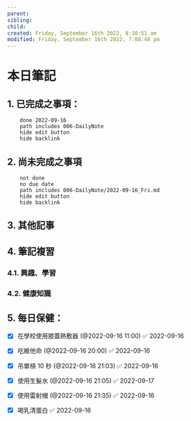 ```yaml
---
parent: 
sibling: 
child: 
created: Friday, September 16th 2022, 8:10:51 am
modified: Friday, September 16th 2022, 7:08:48 pm
---
```


# 本日筆記


## 1. 已完成之事項：
```tasks
	done 2022-09-16
	path includes 006-DailyNote
	hide edit button 
	hide backlink
```

## 2. 尚未完成之事項
```tasks
	not done
	no due date
	path includes 006-DailyNote/2022-09-16_Fri.md
	hide edit button 
	hide backlink
```

## 3. 其他記事

## 4. 筆記複習
### 4.1. 興趣、學習

### 4.2. 健康知識

## 5. 每日保健：
- [x] 在學校使用膝蓋熱敷器 (@2022-09-16 11:00) ✅ 2022-09-16
- [x] 吃維他命 (@2022-09-16 20:00) ✅ 2022-09-16
- [x] 吊單槓 10 秒 (@2022-09-16 21:03) ✅ 2022-09-16
- [x] 使用生髮水 (@2022-09-16 21:05) ✅ 2022-09-17
- [x] 使用雷射帽 (@2022-09-16 21:35) ✅ 2022-09-16
- [x] 喝乳清蛋白 ✅ 2022-09-16


